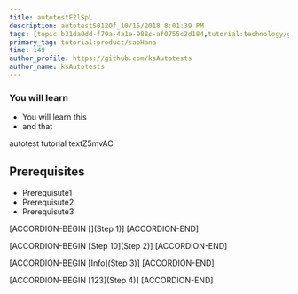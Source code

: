 ```yaml
---
title: autotestF2lSpL
description: autotestS012Of_10/15/2018 8:01:39 PM
tags: [topic:b31da0dd-f79a-4a1e-988c-af0755c2d184,tutorial:technology/github,tutorial:experience/advanced]
primary_tag: tutorial:product/sapHana
time: 149
author_profile: https://github.com/ksAutotests
author_name: ksAutotests
---
```

### You will learn
- You will learn this
- and that

autotest tutorial textZ5mvAC

## Prerequisites
- Prerequisute1
- Prerequisute2
- Prerequisute3

[ACCORDION-BEGIN [](Step 1)]
[ACCORDION-END]

[ACCORDION-BEGIN [Step 10](Step 2)]
[ACCORDION-END]

[ACCORDION-BEGIN [Info](Step 3)]
[ACCORDION-END]

[ACCORDION-BEGIN [123](Step 4)]
[ACCORDION-END]

